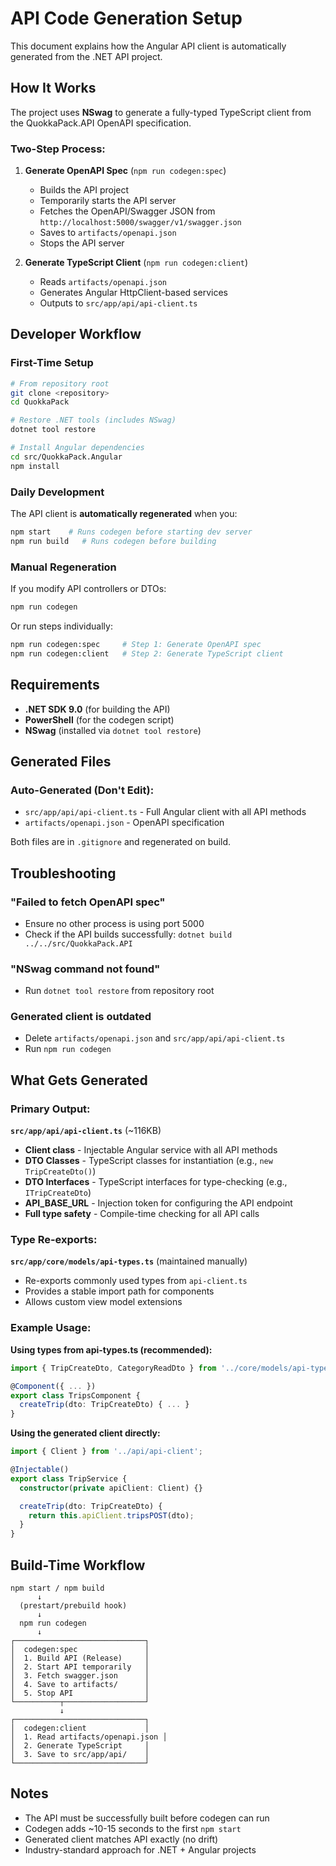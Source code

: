 # API Code Generation Setup

This document explains how the Angular API client is automatically generated from the .NET API project.

## How It Works

The project uses **NSwag** to generate a fully-typed TypeScript client from the QuokkaPack.API OpenAPI specification.

### Two-Step Process:

1. **Generate OpenAPI Spec** (`npm run codegen:spec`)
   - Builds the API project
   - Temporarily starts the API server
   - Fetches the OpenAPI/Swagger JSON from `http://localhost:5000/swagger/v1/swagger.json`
   - Saves to `artifacts/openapi.json`
   - Stops the API server

2. **Generate TypeScript Client** (`npm run codegen:client`)
   - Reads `artifacts/openapi.json`
   - Generates Angular HttpClient-based services
   - Outputs to `src/app/api/api-client.ts`

## Developer Workflow

### First-Time Setup

```bash
# From repository root
git clone <repository>
cd QuokkaPack

# Restore .NET tools (includes NSwag)
dotnet tool restore

# Install Angular dependencies
cd src/QuokkaPack.Angular
npm install
```

### Daily Development

The API client is **automatically regenerated** when you:

```bash
npm start    # Runs codegen before starting dev server
npm run build   # Runs codegen before building
```

### Manual Regeneration

If you modify API controllers or DTOs:

```bash
npm run codegen
```

Or run steps individually:

```bash
npm run codegen:spec     # Step 1: Generate OpenAPI spec
npm run codegen:client   # Step 2: Generate TypeScript client
```

## Requirements

- **.NET SDK 9.0** (for building the API)
- **PowerShell** (for the codegen script)
- **NSwag** (installed via `dotnet tool restore`)

## Generated Files

### Auto-Generated (Don't Edit):
- `src/app/api/api-client.ts` - Full Angular client with all API methods
- `artifacts/openapi.json` - OpenAPI specification

Both files are in `.gitignore` and regenerated on build.

## Troubleshooting

### "Failed to fetch OpenAPI spec"
- Ensure no other process is using port 5000
- Check if the API builds successfully: `dotnet build ../../src/QuokkaPack.API`

### "NSwag command not found"
- Run `dotnet tool restore` from repository root

### Generated client is outdated
- Delete `artifacts/openapi.json` and `src/app/api/api-client.ts`
- Run `npm run codegen`

## What Gets Generated

### **Primary Output:**
**`src/app/api/api-client.ts`** (~116KB)
- **Client class** - Injectable Angular service with all API methods
- **DTO Classes** - TypeScript classes for instantiation (e.g., `new TripCreateDto()`)
- **DTO Interfaces** - TypeScript interfaces for type-checking (e.g., `ITripCreateDto`)
- **API_BASE_URL** - Injection token for configuring the API endpoint
- **Full type safety** - Compile-time checking for all API calls

### **Type Re-exports:**
**`src/app/core/models/api-types.ts`** (maintained manually)
- Re-exports commonly used types from `api-client.ts`
- Provides a stable import path for components
- Allows custom view model extensions

### Example Usage:

**Using types from api-types.ts (recommended):**
```typescript
import { TripCreateDto, CategoryReadDto } from '../core/models/api-types';

@Component({ ... })
export class TripsComponent {
  createTrip(dto: TripCreateDto) { ... }
}
```

**Using the generated client directly:**
```typescript
import { Client } from '../api/api-client';

@Injectable()
export class TripService {
  constructor(private apiClient: Client) {}

  createTrip(dto: TripCreateDto) {
    return this.apiClient.tripsPOST(dto);
  }
}
```

## Build-Time Workflow

```
npm start / npm build
      ↓
  (prestart/prebuild hook)
      ↓
  npm run codegen
      ↓
┌─────────────────────────────┐
│  codegen:spec               │
│  1. Build API (Release)     │
│  2. Start API temporarily   │
│  3. Fetch swagger.json      │
│  4. Save to artifacts/      │
│  5. Stop API                │
└──────────┬──────────────────┘
           ↓
┌─────────────────────────────┐
│  codegen:client             │
│  1. Read artifacts/openapi.json │
│  2. Generate TypeScript     │
│  3. Save to src/app/api/    │
└─────────────────────────────┘
```

## Notes

- The API must be successfully built before codegen can run
- Codegen adds ~10-15 seconds to the first `npm start`
- Generated client matches API exactly (no drift)
- Industry-standard approach for .NET + Angular projects
